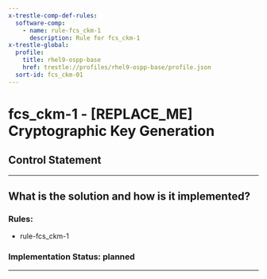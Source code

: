 ```yaml
---
x-trestle-comp-def-rules:
  software-comp:
    - name: rule-fcs_ckm-1
      description: Rule for fcs_ckm-1
x-trestle-global:
  profile:
    title: rhel9-ospp-base
    href: trestle://profiles/rhel9-ospp-base/profile.json
  sort-id: fcs_ckm-01
---
```


# fcs_ckm-1 - \[REPLACE_ME\] Cryptographic Key Generation

## Control Statement

______________________________________________________________________

## What is the solution and how is it implemented?

<!-- For implementation status enter one of: implemented, partial, planned, alternative, not-applicable -->

<!-- Note that the list of rules under ### Rules: is read-only and changes will not be captured after assembly to JSON -->

<!-- Add control implementation description here for control: fcs_ckm-1 -->

### Rules:

  - rule-fcs_ckm-1

### Implementation Status: planned

______________________________________________________________________
